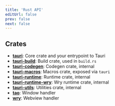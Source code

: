 ```yaml
---
title: 'Rust API'
editUrl: false
prev: false
next: false
---
```


## Crates

- **[tauri](tauri)**: Core crate and your entrypoint to Tauri
- **[tauri-build](tauri-build)**: Build crate, used in `build.rs`
- **[tauri-codegen](tauri-codegen)**: Codegen crate, internal
- **[tauri-macros](tauri-macros)**: Macros crate, exposed via `tauri`
- **[tauri-runtime](tauri-runtime)**: Runtime crate, internal
- **[tauri-runtime-wry](tauri-runtime-wry)**: Wry runtime crate, internal
- **[tauri-utils](tauri-utils)**: Utilities crate, internal
- **[tao](tao)**: Window handler
- **[wry](wry)**: Webview handler
